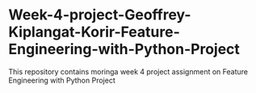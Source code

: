 # Week-4-project-Geoffrey-Kiplangat-Korir-Feature-Engineering-with-Python-Project
This repository contains moringa week 4 project assignment on Feature Engineering with Python Project
